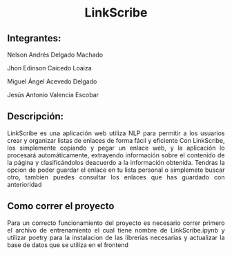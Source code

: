 <h1><center> LinkScribe </center></h1>

<h2>Integrantes:</h2>

Nelson Andrés Delgado Machado <br>

Jhon Edinson Caicedo Loaiza <br>

Miguel Ángel Acevedo Delgado <br>

Jesús Antonio Valencia Escobar <br>

<h2>Descripción:</h2>

<p style="text-align: justify;"> LinkScribe es una aplicación web utiliza NLP para permitir a los usuarios crear y organizar listas de enlaces de forma fácil y eficiente Con LinkScribe, los simplemente copiando y pegar un enlace web, y la aplicación lo procesará automáticamente, extrayendo información sobre el contenido de la página y clasificándolos deacuerdo a la información obtenida. 
Tendras la opcion de poder guardar el enlace en tu lista personal o simplemete buscar otro, tambien puedes consultar los enlaces que has guardado con anterioridad
</p>

<h2>Como correr el proyecto</h2>
<p style="text-align: justify;"> Para un correcto funcionamiento del proyecto es necesario correr primero el archivo de entrenamiento el cual tiene nombre de LinkScribe.ipynb y utilizar poetry para la instalacion de las librerias necesarias y actualizar la base de datos que se utiliza en el frontend</p>
